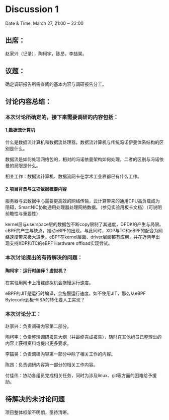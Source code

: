 # Discussion 1

Date & Time: March 27, 21:00 ~ 22:00  
  
## 出席：

赵家兴（记录），陶柯宇，陈昂，李喆昊。  

## 议题：

确定调研报告所需查阅的基本内容与调研报告分工。  

## 讨论内容总结：

### 本次讨论所确定的，接下来需要调研的内容包括：

#### 1.数据流计算机

什么是数据流计算机和数据流处理器，数据流计算机与传统冯诺伊曼体系结构的区别是什么。  

数据流是如何处理网络包的，相对的冯诺依曼架构如何处理，二者的区别与冯诺依曼的局限是什么。  

相关工作：数据流计算机、数据流网卡在学术工业界都已有什么工作。  

#### 2.项目背景与立项依据概要内容

服务器与云数据中心需要更高效的网络传输，云计算带来的通用CPU高负载成为阻碍，SmartNIC协助通用处理器处理网络数据。（参见实验用板卡文档）（可说明前瞻性与重要性）  

kernel层与userspace层的数据包不断copy限制了其速度，DPDK的产生与局限。cBPF的产生与缺点，推动eBPF的出现。与此同时，XDP与TC和eBPF的配合为网络速度带来极大进步。eBPF在kernel层面、driver层面都有应用，并在近两年出现支持XDP和TC的eBPF Hardware offload实现尝试。  

### 本次讨论提出的有待解决的问题：  

#### 陶柯宇：运行时编译？虚拟机？

在实验用网卡上搭建虚拟机会拖慢运行速度。  

eBPF的JIT是运行时编译，会拖慢运行速度。如不使用JIT，那么从eBPF Bytecode到板卡ISA的转化要人工实现？  

### 本次讨论分工：

赵家兴：负责调研内容第二部分。  

陶柯宇：负责整理调研报告大纲（并最终完成报告），随时在其他组员已整理出的内容上获得资料或提出更多要求。  

李喆昊：负责调研内容第一部分中除了相关工作的内容。  

陈昂：负责调研内容第一部分的相关工作内容。  

付佳伟：协助各组员完成相关任务，同时为涉及linux、git等方面的困难给予援助。  

## 待解决的未讨论问题

项目整体框架不明朗，亟待清晰。  
